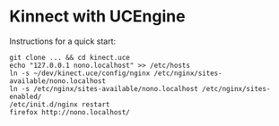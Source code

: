 Kinnect with UCEngine
=====================

Instructions for a quick start:

    git clone ... && cd kinect.uce
    echo "127.0.0.1 nono.localhost" >> /etc/hosts
    ln -s ~/dev/kinect.uce/config/nginx /etc/nginx/sites-available/nono.localhost
    ln -s /etc/nginx/sites-available/nono.localhost /etc/nginx/sites-enabled/
    /etc/init.d/nginx restart
    firefox http://nono.localhost/


